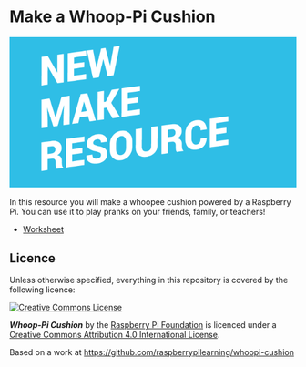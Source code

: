 # Make a Whoop-Pi Cushion

![](cover.png)

In this resource you will make a whoopee cushion powered by a Raspberry Pi. You can use it to play pranks on your friends, family, or teachers! 

- [Worksheet](worksheet.md)

## Licence

Unless otherwise specified, everything in this repository is covered by the following licence:

[![Creative Commons License](http://i.creativecommons.org/l/by-sa/4.0/88x31.png)](http://creativecommons.org/licenses/by-sa/4.0/)

***Whoop-Pi Cushion*** by the [Raspberry Pi Foundation](http://www.raspberrypi.org) is licenced under a [Creative Commons Attribution 4.0 International License](http://creativecommons.org/licenses/by-sa/4.0/).

Based on a work at https://github.com/raspberrypilearning/whoopi-cushion
